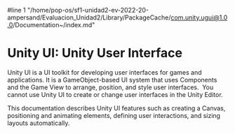 #line 1 "/home/pop-os/sf1-unidad2-ev-2022-20-ampersand/Evaluacion_Unidad2/Library/PackageCache/com.unity.ugui@1.0.0/Documentation~/index.md"
# Unity UI: Unity User Interface

Unity UI is a UI toolkit for developing user interfaces for games and applications. It is a GameObject-based UI system that uses Components and the Game View to arrange, position, and style user interfaces.
​
You cannot use Unity UI to create or change user interfaces in the Unity Editor.

This documentation describes Unity UI features such as creating a Canvas, positioning and animating elements, defining user interactions, and sizing layouts automatically.
